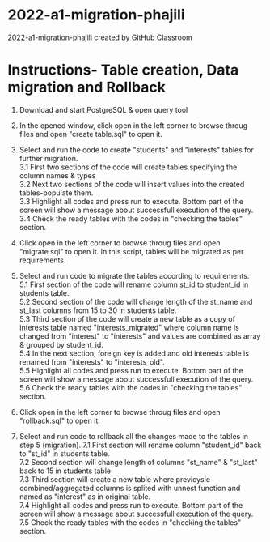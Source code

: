 # 2022-a1-migration-phajili
2022-a1-migration-phajili created by GitHub Classroom
# Instructions- Table creation, Data migration and Rollback

1. Download and start PostgreSQL & open query tool

2. In the opened window, click open in the left corner to browse throug files and open "create table.sql" to open it.

3. Select and run the code to create "students" and "interests" tables for further migration.   
	3.1 First two sections of the code will create tables specifying the column names & types  
	3.2 Next two sections of the code will insert values into the created tables-populate them.    
	3.3 Highlight all codes and press run to execute. Bottom part of the screen will show a message about successfull execution of the query.   
	3.4 Check the ready tables with the codes in "checking the tables" section.  

4. Click open in the left corner to browse throug files and open "migrate.sql" to open it. In this script, tables will be migrated as per requirements.  
	
5. Select and run code to migrate the tables according to requirements.   
	5.1 First section of the code will rename column st_id to student_id in students table.  
	5.2 Second section of the code will change length of the st_name and st_last columns from 15 to 30 in students table.   
	5.3 Third section of the code will create a new table as a copy of interests table named "interests_migrated" where column name is changed from "interest" to "interests" and values are combined as array & grouped by student_id.  
	5.4 In the next section, foreign key is added and old interests table is renamed from "interests" to "interests_old".  
	5.5 Highlight all codes and press run to execute. Bottom part of the screen will show a message about successfull execution of the query.    
	5.6 Check the ready tables with the codes in "checking the tables" section.   

6. Click open in the left corner to browse throug files and open "rollback.sql" to open it.
	
7. Select and run code to rollback all the changes made to the tables in step 5 (migration).
	7.1 First section will rename column "student_id" back to "st_id" in students table.  
	7.2 Second section will change length of columns "st_name" & "st_last" back to 15 in students table   
	7.3 Third section will create a new table where previoysle combined/aggregated columns is splited with unnest function and named as "interest" as in original table.   
	7.4 Highlight all codes and press run to execute. Bottom part of the screen will show a message about successfull execution of the query.  
	7.5 Check the ready tables with the codes in "checking the tables" section.  
